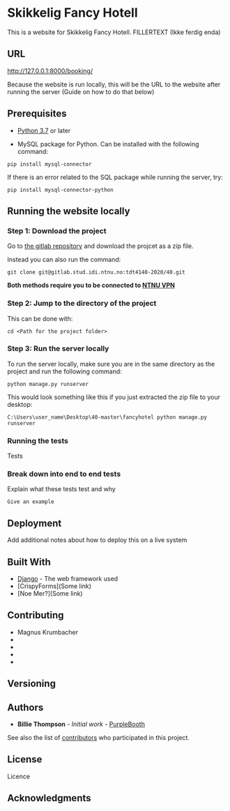 # Skikkelig Fancy Hotell

This is a website for Skikkelig Fancy Hotell. FILLERTEXT (Ikke ferdig enda)

## URL

http://127.0.0.1:8000/booking/

Because the website is run locally, this will be the URL to the website after running the server (Guide on how to do that below)
## Prerequisites

* [Python 3.7](https://www.python.org/downloads/release/python-382/) or later

* MySQL package for Python. Can be installed with the following command:

```
pip install mysql-connector
```
If there is an error related to the SQL package while running the server, try:
```
pip install mysql-connector-python
```

## Running the website locally
### Step 1: Download the project

Go to [the gitlab repository](https://gitlab.stud.iie.ntnu.no/tdt4140-2020/40) and download the projcet as a zip file.

Instead you can also run the command:
```
git clone git@gitlab.stud.idi.ntnu.no:tdt4140-2020/40.git
```
**Both methods require you to be connected to [NTNU VPN](https://innsida.ntnu.no/wiki/-/wiki/English/Install+vpn)**

### Step 2: Jump to the directory of the project
This can be done with:
```
cd <Path for the project folder>
```

### Step 3: Run the server locally
To run the server locally, make sure you are in the same directory as the project and run the following command:

```
python manage.py runserver
```

This would look something like this if you just extracted the zip file to your desktop:
```
C:\Users\user_name\Desktop\40-master\fancyhotel python manage.py runserver
```

### Running the tests

Tests

### Break down into end to end tests

Explain what these tests test and why

```
Give an example
```

## Deployment

Add additional notes about how to deploy this on a live system

## Built With

* [Django](https://www.djangoproject.com/) - The web framework used
* [CrispyForms](Some link)
* [Noe Mer?](Some link)


## Contributing

- Magnus Krumbacher
- 
-
-
-

## Versioning



## Authors

* **Billie Thompson** - *Initial work* - [PurpleBooth](https://github.com/PurpleBooth)

See also the list of [contributors](https://github.com/your/project/contributors) who participated in this project.

## License

Licence

## Acknowledgments



